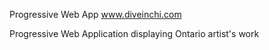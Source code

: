 Progressive Web App www.diveinchi.com

Progressive Web Application displaying Ontario artist's work

